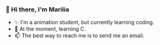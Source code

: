 ### 🦄 Hi there, I'm Marilia 

- ✨ I'm a animation student, but currently learning coding.
- 🌱 At the moment, learning C.
- 📫 The best way to reach me is to send me an email.

<!--
**medealila/medealila** is a ✨ _special_ ✨ repository because its `README.md` (this file) appears on your GitHub profile.

Here are some ideas to get you started:

- 🔭 I’m currently working on ...
- 🌱 I’m currently learning ...
- 👯 I’m looking to collaborate on ...
- 🤔 I’m looking for help with ...
- 💬 Ask me about ...
- 📫 How to reach me: ...
- 😄 Pronouns: ...
- ⚡ Fun fact: ...
-->
